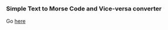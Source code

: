 ### Simple Text to Morse Code and Vice-versa converter

Go [here](https://brihat-rb.github.io/morse/morse.html)
